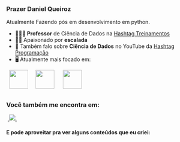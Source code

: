 ### Prazer Daniel Queiroz

Atualmente Fazendo pós em desenvolvimento em python.

- 👨🏻‍💻 **Professor** de Ciência de Dados na [Hashtag Treinamentos](https://www.hashtagtreinamentos.com/)
- 🧗🏼 Apaixonado por **escalada**
- 📸 Também falo sobre **Ciência de Dados** no YouTube da [Hashtag Programação](https://www.youtube.com/@HashtagProgramacao)
- 🖥️ Atualmente mais focado em:
<div style="display: inline">
  &nbsp;&nbsp;<img width='50' height='50' src="https://cdn.jsdelivr.net/gh/devicons/devicon/icons/python/python-original.svg" />&nbsp;&nbsp;
  &nbsp;&nbsp;<img width='50' height='50' src="https://cdn.jsdelivr.net/gh/devicons/devicon/icons/r/r-original.svg" />&nbsp;&nbsp;&nbsp;
  &nbsp;&nbsp;<img width='50' height='50' src="https://cdn.jsdelivr.net/gh/devicons/devicon/icons/lua/lua-original-wordmark.svg" />&nbsp;&nbsp;
</div> 

##

### Você também me encontra em:
&nbsp;<a href="https://www.linkedin.com/in/daniel-queiroz-b13871153/">
  <img src="https://img.shields.io/badge/linkedin-%230077B5.svg?style=for-the-badge&logo=linkedin&logoColor=white">
</a>&nbsp;

#### E pode aproveitar pra ver alguns conteúdos que eu criei:


